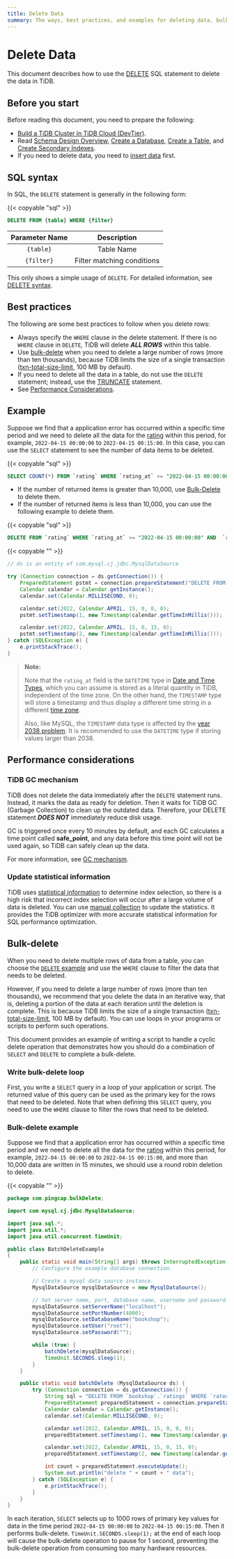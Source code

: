 ```yaml
---
title: Delete Data
summary: The ways, best practices, and examples for deleting data, bulk data deletion.
---
```


# Delete Data

This document describes how to use the [DELETE](/common/sql-statements/sql-statement-delete.md) SQL statement to delete the data in TiDB.

## Before you start

Before reading this document, you need to prepare the following:

- [Build a TiDB Cluster in TiDB Cloud (DevTier)](/develop/dev-guide-build-cluster-in-cloud.md).
- Read [Schema Design Overview](/develop/dev-guide-schema-design-overview.md), [Create a Database](/develop/dev-guide-create-database.md), [Create a Table](/develop/dev-guide-create-table.md), and [Create Secondary Indexes](/develop/dev-guide-create-secondary-indexes.md).
- If you need to delete data, you need to [insert data](/develop/dev-guide-insert-data.md) first.

## SQL syntax

In SQL, the `DELETE` statement is generally in the following form:

{{< copyable "sql" >}}

```sql
DELETE FROM {table} WHERE {filter}
```

| Parameter Name | Description |
| :--------: | :------------: |
| `{table}`  |      Table Name      |
| `{filter}` | Filter matching conditions |

This only shows a simple usage of `DELETE`. For detailed information, see [DELETE syntax](/common/sql-statements/sql-statement-delete.md).

## Best practices

The following are some best practices to follow when you delete rows:

- Always specify the `WHERE` clause in the delete statement. If there is no `WHERE` clause in `DELETE`, TiDB will delete **_ALL ROWS_** within this table.
- Use [bulk-delete](#bulk-delete) when you need to delete a large number of rows (more than ten thousands), because TiDB limits the size of a single transaction ([txn-total-size-limit](/tidb-configuration-file.md#txn-total-size-limit), 100 MB by default).
- If you need to delete all the data in a table, do not use the `DELETE` statement; instead, use the [TRUNCATE](/common/sql-statements/sql-statement-truncate.md) statement.
- See [Performance Considerations](#performance-considerations).

## Example

Suppose we find that a application error has occurred within a specific time period and we need to delete all the data for the [rating](/develop/dev-guide-bookshop-schema-design.md#ratings-table) within this period, for example, `2022-04-15 00:00:00` to `2022-04-15 00:15:00`. In this case, you can use the `SELECT` statement to see the number of data items to be deleted.

{{< copyable "sql" >}}

```sql
SELECT COUNT(*) FROM `rating` WHERE `rating_at` >= "2022-04-15 00:00:00" AND  `rating_at` <= "2022-04-15 00:15:00";
```

- If the number of returned items is greater than 10,000, use [Bulk-Delete](#bulk-delete) to delete them.
- If the number of returned items is less than 10,000, you can use the following example to delete them.

<SimpleTab>
<div label="SQL" href="delete-sql">

{{< copyable "sql" >}}

```sql
DELETE FROM `rating` WHERE `rating_at` >= "2022-04-15 00:00:00" AND  `rating_at` <= "2022-04-15 00:15:00";
```

</div>

<div label="Java" href="delete-java">

{{< copyable "" >}}

```java
// ds is an entity of com.mysql.cj.jdbc.MysqlDataSource

try (Connection connection = ds.getConnection()) {
    PreparedStatement pstmt = connection.prepareStatement("DELETE FROM `rating` WHERE `rating_at` >= ? AND  `rating_at` <= ?");
    Calendar calendar = Calendar.getInstance();
    calendar.set(Calendar.MILLISECOND, 0);

    calendar.set(2022, Calendar.APRIL, 15, 0, 0, 0);
    pstmt.setTimestamp(1, new Timestamp(calendar.getTimeInMillis()));

    calendar.set(2022, Calendar.APRIL, 15, 0, 15, 0);
    pstmt.setTimestamp(2, new Timestamp(calendar.getTimeInMillis()));
} catch (SQLException e) {
    e.printStackTrace();
}
```

</div>
</SimpleTab>

> **Note:**
>
> Note that the `rating_at` field is the `DATETIME` type in [Date and Time Types](/data-type-date-and-time.md), which you can assume is stored as a literal quantity in TiDB, independent of the time zone. On the other hand, the `TIMESTAMP` type will store a timestamp and thus display a different time string in a different [time zone](/configure-time-zone.md).
>
> Also, like MySQL, the `TIMESTAMP` data type is affected by the [year 2038 problem](https://en.wikipedia.org/wiki/Year_2038_problem). It is recommended to use the `DATETIME` type if storing values larger than 2038.

## Performance considerations

### TiDB GC mechanism

TiDB does not delete the data immediately after the `DELETE` statement runs. Instead, it marks the data as ready for deletion. Then it waits for TiDB GC (Garbage Collection) to clean up the outdated data. Therefore, your DELETE statement **_DOES NOT_** immediately reduce disk usage.

GC is triggered once every 10 minutes by default, and each GC calculates a time point called **safe_point**, and any data before this time point will not be used again, so TiDB can safely clean up the data.

For more information, see [GC mechanism](/garbage-collection-overview.md).

### Update statistical information

TiDB uses [statistical information](/statistics.md) to determine index selection, so there is a high risk that incorrect index selection will occur after a large volume of data is deleted. You can use [manual collection](/statistics.md#manual-collection) to update the statistics. It provides the TiDB optimizer with more accurate statistical information for SQL performance optimization.

## Bulk-delete

When you need to delete multiple rows of data from a table, you can choose the [`DELETE` example](#example) and use the `WHERE` clause to filter the data that needs to be deleted.

However, if you need to delete a large number of rows (more than ten thousands), we recommend that you delete the data in an iterative way, that is, deleting a portion of the data at each iteration until the deletion is complete. This is because TiDB limits the size of a single transaction ([txn-total-size-limit](/tidb-configuration-file.md#txn-total-size-limit), 100 MB by default). You can use loops in your programs or scripts to perform such operations.

This document provides an example of writing a script to handle a cyclic delete operation that demonstrates how you should do a combination of `SELECT` and `DELETE` to complete a bulk-delete.

### Write bulk-delete loop

First, you write a `SELECT` query in a loop of your application or script. The returned value of this query can be used as the primary key for the rows that need to be deleted. Note that when defining this `SELECT` query, you need to use the `WHERE` clause to filter the rows that need to be deleted.

### Bulk-delete example

Suppose we find that a application error has occurred within a specific time period and we need to delete all the data for the [rating](/develop/dev-guide-bookshop-schema-design.md#ratings-table) within this period, for example, `2022-04-15 00:00:00` to `2022-04-15 00:15:00`, and more than 10,000 data are written in 15 minutes, we should use a round robin deletion to delete.

{{< copyable "" >}}

```java
package com.pingcap.bulkDelete;

import com.mysql.cj.jdbc.MysqlDataSource;

import java.sql.*;
import java.util.*;
import java.util.concurrent.TimeUnit;

public class BatchDeleteExample
{
    public static void main(String[] args) throws InterruptedException {
        // Configure the example database connection.

        // Create a mysql data source instance.
        MysqlDataSource mysqlDataSource = new MysqlDataSource();

        // Set server name, port, database name, username and password.
        mysqlDataSource.setServerName("localhost");
        mysqlDataSource.setPortNumber(4000);
        mysqlDataSource.setDatabaseName("bookshop");
        mysqlDataSource.setUser("root");
        mysqlDataSource.setPassword("");

        while (true) {
            batchDelete(mysqlDataSource);
            TimeUnit.SECONDS.sleep(1);
        }
    }

    public static void batchDelete (MysqlDataSource ds) {
        try (Connection connection = ds.getConnection()) {
            String sql = "DELETE FROM `bookshop`.`ratings` WHERE `rated_at` >= ? AND  `rated_at` <= ? LIMIT 1000";
            PreparedStatement preparedStatement = connection.prepareStatement(sql);
            Calendar calendar = Calendar.getInstance();
            calendar.set(Calendar.MILLISECOND, 0);

            calendar.set(2022, Calendar.APRIL, 15, 0, 0, 0);
            preparedStatement.setTimestamp(1, new Timestamp(calendar.getTimeInMillis()));

            calendar.set(2022, Calendar.APRIL, 15, 0, 15, 0);
            preparedStatement.setTimestamp(2, new Timestamp(calendar.getTimeInMillis()));

            int count = preparedStatement.executeUpdate();
            System.out.println("delete " + count + " data");
        } catch (SQLException e) {
            e.printStackTrace();
        }
    }
}
```

In each iteration, `SELECT` selects up to 1000 rows of primary key values for data in the time period `2022-04-15 00:00:00` to `2022-04-15 00:15:00`. Then it performs bulk-delete. `TimeUnit.SECONDS.sleep(1);` at the end of each loop will cause the bulk-delete operation to pause for 1 second, preventing the bulk-delete operation from consuming too many hardware resources.
